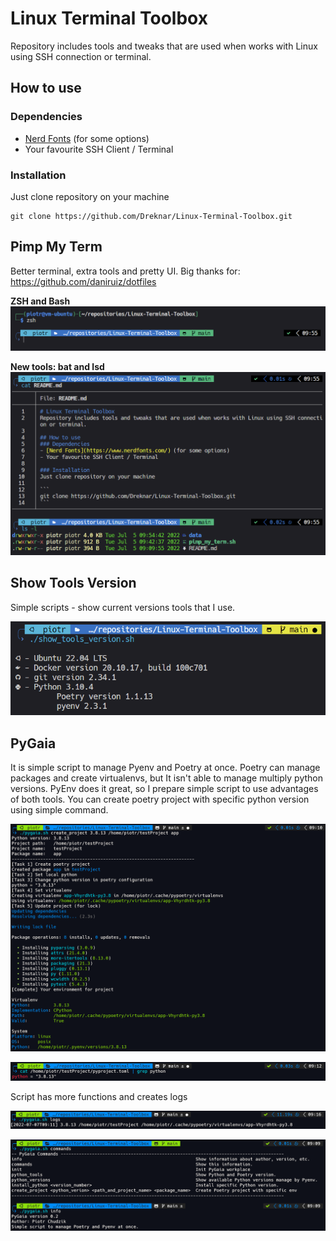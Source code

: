 # Linux Terminal Toolbox
Repository includes tools and tweaks that are used when works with Linux using SSH connection or terminal.

## How to use
### Dependencies
- [Nerd Fonts](https://www.nerdfonts.com/) (for some options)
- Your favourite SSH Client / Terminal

### Installation
Just clone repository on your machine

```
git clone https://github.com/Dreknar/Linux-Terminal-Toolbox.git
```
## Pimp My Term
Better terminal, extra tools and pretty UI. Big thanks for: https://github.com/daniruiz/dotfiles

**ZSH and Bash**
![](https://raw.githubusercontent.com/Dreknar/Linux-Terminal-Toolbox/main/data/screenshots/zsh_and_bash.png?token=GHSAT0AAAAAABWI3PGAJ4YATEOI6NYSAJSOYWEBQQQ "ZSH and Bash")

**New tools: bat and lsd**
![](https://raw.githubusercontent.com/Dreknar/Linux-Terminal-Toolbox/main/data/screenshots/bat_and_lsd.png?token=GHSAT0AAAAAABWI3PGAUQZEQAJ2H3SVK3M4YWEBQFQ "BAT and LSD")

## Show Tools Version
Simple scripts - show current versions tools that I use.

![](https://raw.githubusercontent.com/Dreknar/Linux-Terminal-Toolbox/main/data/screenshots/show_tools_versions.png "show_tools_version.sh")

## PyGaia
It is simple script to manage Pyenv and Poetry at once. Poetry can manage packages and create virtualenvs, but It isn't able to manage multiply python versions. PyEnv does it great, so I prepare simple script to use advantages of both tools. You can create poetry project with specific python version using simple command.

![](https://raw.githubusercontent.com/Dreknar/Linux-Terminal-Toolbox/main/data/screenshots/pygaia_create_project.png "PyGaia - create project")

![](https://raw.githubusercontent.com/Dreknar/Linux-Terminal-Toolbox/main/data/screenshots/pygaia_poetry_python.png "PyGaia changed pyproject.toml")

Script has more functions and creates logs

![](https://raw.githubusercontent.com/Dreknar/Linux-Terminal-Toolbox/main/data/screenshots/pygaia_logs.png "PyGaia logs")

![](https://raw.githubusercontent.com/Dreknar/Linux-Terminal-Toolbox/main/data/screenshots/pygaia_info_and_commands.png "PyGaia commands")
